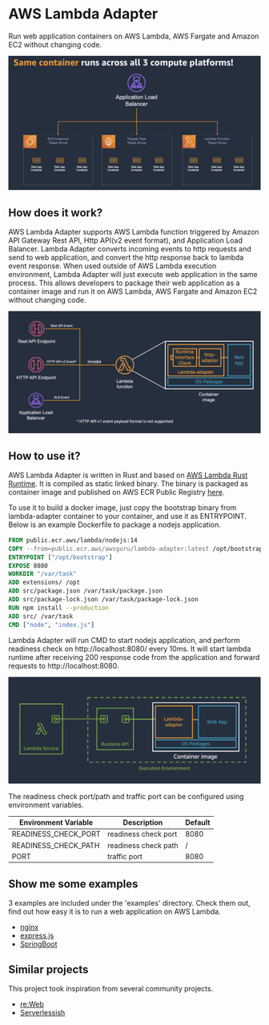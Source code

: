 # AWS Lambda Adapter

Run web application containers on AWS Lambda, AWS Fargate and Amazon EC2 without changing code.

![all 3 compute](docs/images/all-3-compute.png)

## How does it work?

AWS Lambda Adapter supports AWS Lambda function triggered by Amazon API Gateway Rest API, Http API(v2 event format), and Application Load Balancer.
Lambda Adapter converts incoming events to http requests and send to web application, and convert the http response back to lambda event response. 
When used outside of AWS Lambda execution environment, Lambda Adapter will just execute web application in the same process. 
This allows developers to package their web application as a container image and run it on AWS Lambda, AWS Fargate and Amazon EC2 without changing code.

![Lambda Adapter](docs/images/lambda-adapter-overview.png)

## How to use it? 

AWS Lambda Adapter is written in Rust and based on [AWS Lambda Rust Runtime](https://github.com/awslabs/aws-lambda-rust-runtime). It is compiled as static linked binary. 
The binary is packaged as container image and published on AWS ECR Public Registry [here](https://gallery.ecr.aws/awsguru/lambda-adapter). 

To use it to build a docker image, just copy the bootstrap binary from lambda-adapter container to your container, and use it as ENTRYPOINT. 
Below is an example Dockerfile to package a nodejs application. 

```dockerfile
FROM public.ecr.aws/lambda/nodejs:14
COPY --from=public.ecr.aws/awsguru/lambda-adapter:latest /opt/bootstrap /opt/bootstrap
ENTRYPOINT ["/opt/bootstrap"]
EXPOSE 8080
WORKDIR "/var/task"
ADD extensions/ /opt
ADD src/package.json /var/task/package.json
ADD src/package-lock.json /var/task/package-lock.json
RUN npm install --production
ADD src/ /var/task
CMD ["node", "index.js"]
```
Lambda Adapter will run CMD to start nodejs application, and perform readiness check on http://localhost:8080/ every 10ms. 
It will start lambda runtime after receiving 200 response code from the application and forward requests to http://localhost:8080. 

![lambda-runtime](docs/images/lambda-adapter-runtime.png)

The readiness check port/path and traffic port can be configured using environment variables. 

|Environment Variable|Description          |Default|
|--------------------|---------------------|-------|
|READINESS_CHECK_PORT|readiness check port | 8080  |
|READINESS_CHECK_PATH|readiness check path | /     |
|PORT                |traffic port         | 8080  |

## Show me some examples

3 examples are included under the 'examples' directory. Check them out, find out how easy it is to run a web application on AWS Lambda. 

- [nginx](examples/nginx)
- [express.js](examples/expressjs)
- [SpringBoot](examples/springboot)


## Similar projects 

This project took inspiration from several community projects. 

- [re:Web](https://github.com/apparentorder/reweb)
- [Serverlessish](https://github.com/glassechidna/serverlessish)

